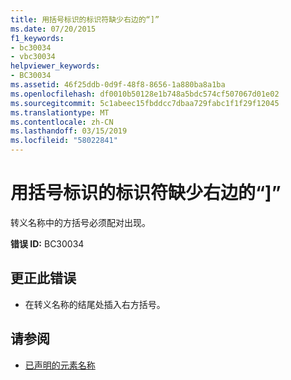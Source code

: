 ```yaml
---
title: 用括号标识的标识符缺少右边的“]”
ms.date: 07/20/2015
f1_keywords:
- bc30034
- vbc30034
helpviewer_keywords:
- BC30034
ms.assetid: 46f25ddb-0d9f-48f8-8656-1a880ba8a1ba
ms.openlocfilehash: df0010b50128e1b748a5bdc574cf507067d01e02
ms.sourcegitcommit: 5c1abeec15fbddcc7dbaa729fabc1f1f29f12045
ms.translationtype: MT
ms.contentlocale: zh-CN
ms.lasthandoff: 03/15/2019
ms.locfileid: "58022841"
---
```

# <a name="bracketed-identifier-is-missing-closing-"></a>用括号标识的标识符缺少右边的“]”
转义名称中的方括号必须配对出现。  
  
 **错误 ID:** BC30034  
  
## <a name="to-correct-this-error"></a>更正此错误  
  
-   在转义名称的结尾处插入右方括号。  
  
## <a name="see-also"></a>请参阅

- [已声明的元素名称](../../visual-basic/programming-guide/language-features/declared-elements/declared-element-names.md)

